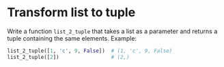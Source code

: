 # Transform list to tuple

Write a function `list_2_tuple` that takes a list as a parameter and returns a tuple containing the same elements. Example:

```python
list_2_tuple([1, 'c', 9, False])  # (1, 'c', 9, False)
list_2_tuple([2])                 # (2,)
```
